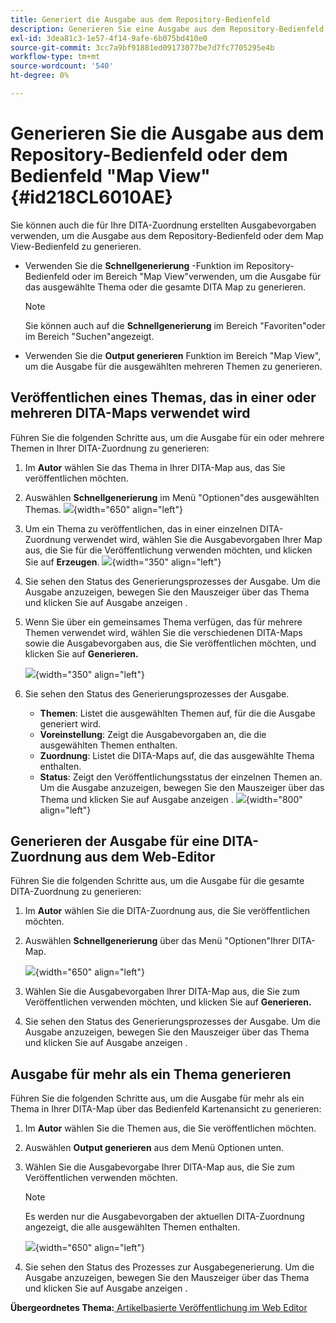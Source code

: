 ```yaml
---
title: Generiert die Ausgabe aus dem Repository-Bedienfeld
description: Generieren Sie eine Ausgabe aus dem Repository-Bedienfeld oder dem Bereich "Map View"in AEM Handbüchern. Erfahren Sie, wie Sie ein Thema veröffentlichen, das in einer oder mehreren DITA-Maps verwendet wird, oder Ausgaben für mehrere Themen generieren.
exl-id: 3dea81c3-1e57-4f14-9afe-6b075bd410e0
source-git-commit: 3cc7a9bf91881ed09173077be7d7fc7705295e4b
workflow-type: tm+mt
source-wordcount: '540'
ht-degree: 0%

---
```


# Generieren Sie die Ausgabe aus dem Repository-Bedienfeld oder dem Bedienfeld &quot;Map View&quot; {#id218CL6010AE}

Sie können auch die für Ihre DITA-Zuordnung erstellten Ausgabevorgaben verwenden, um die Ausgabe aus dem Repository-Bedienfeld oder dem Map View-Bedienfeld zu generieren.

- Verwenden Sie die **Schnellgenerierung** -Funktion im Repository-Bedienfeld oder im Bereich &quot;Map View&quot;verwenden, um die Ausgabe für das ausgewählte Thema oder die gesamte DITA Map zu generieren.

  >[!NOTE]
  >
  > Sie können auch auf die **Schnellgenerierung** im Bereich &quot;Favoriten&quot;oder im Bereich &quot;Suchen&quot;angezeigt.

- Verwenden Sie die **Output generieren** Funktion im Bereich &quot;Map View&quot;, um die Ausgabe für die ausgewählten mehreren Themen zu generieren.

## Veröffentlichen eines Themas, das in einer oder mehreren DITA-Maps verwendet wird

Führen Sie die folgenden Schritte aus, um die Ausgabe für ein oder mehrere Themen in Ihrer DITA-Zuordnung zu generieren:

1. Im **Autor** wählen Sie das Thema in Ihrer DITA-Map aus, das Sie veröffentlichen möchten.

1. Auswählen **Schnellgenerierung** im Menü &quot;Optionen&quot;des ausgewählten Themas.
   ![](images/select-topic-options-menu_cs.png){width="650" align="left"}

1. Um ein Thema zu veröffentlichen, das in einer einzelnen DITA-Zuordnung verwendet wird, wählen Sie die Ausgabevorgaben Ihrer Map aus, die Sie für die Veröffentlichung verwenden möchten, und klicken Sie auf **Erzeugen**.
   ![](images/select-preset_cs.png){width="350" align="left"}

1. Sie sehen den Status des Generierungsprozesses der Ausgabe. Um die Ausgabe anzuzeigen, bewegen Sie den Mauszeiger über das Thema und klicken Sie auf Ausgabe anzeigen .

1. Wenn Sie über ein gemeinsames Thema verfügen, das für mehrere Themen verwendet wird, wählen Sie die verschiedenen DITA-Maps sowie die Ausgabevorgaben aus, die Sie veröffentlichen möchten, und klicken Sie auf **Generieren.**

   ![](images/select-preset-multiple-maps_cs.png){width="350" align="left"}

1. Sie sehen den Status des Generierungsprozesses der Ausgabe.

   - **Themen**: Listet die ausgewählten Themen auf, für die die Ausgabe generiert wird.
   - **Voreinstellung**: Zeigt die Ausgabevorgaben an, die die ausgewählten Themen enthalten.
   - **Zuordnung**: Listet die DITA-Maps auf, die das ausgewählte Thema enthalten.
   - **Status**: Zeigt den Veröffentlichungsstatus der einzelnen Themen an.
Um die Ausgabe anzuzeigen, bewegen Sie den Mauszeiger über das Thema und klicken Sie auf Ausgabe anzeigen .
     ![](images/output-multiple-maps_cs.png){width="800" align="left"}


## Generieren der Ausgabe für eine DITA-Zuordnung aus dem Web-Editor

Führen Sie die folgenden Schritte aus, um die Ausgabe für die gesamte DITA-Zuordnung zu generieren:

1. Im **Autor** wählen Sie die DITA-Zuordnung aus, die Sie veröffentlichen möchten.

1. Auswählen **Schnellgenerierung** über das Menü &quot;Optionen&quot;Ihrer DITA-Map.

   ![](images/select-map-options-menu_cs.png){width="650" align="left"}

1. Wählen Sie die Ausgabevorgaben Ihrer DITA-Map aus, die Sie zum Veröffentlichen verwenden möchten, und klicken Sie auf **Generieren.**

1. Sie sehen den Status des Generierungsprozesses der Ausgabe. Um die Ausgabe anzuzeigen, bewegen Sie den Mauszeiger über das Thema und klicken Sie auf Ausgabe anzeigen .


## Ausgabe für mehr als ein Thema generieren

Führen Sie die folgenden Schritte aus, um die Ausgabe für mehr als ein Thema in Ihrer DITA-Map über das Bedienfeld Kartenansicht zu generieren:

1. Im **Autor** wählen Sie die Themen aus, die Sie veröffentlichen möchten.

1. Auswählen **Output generieren** aus dem Menü Optionen unten.

1. Wählen Sie die Ausgabevorgabe Ihrer DITA-Map aus, die Sie zum Veröffentlichen verwenden möchten.

   >[!NOTE]
   >
   > Es werden nur die Ausgabevorgaben der aktuellen DITA-Zuordnung angezeigt, die alle ausgewählten Themen enthalten.

   ![](images/generate-output-multiple-topics_cs.png){width="650" align="left"}

1. Sie sehen den Status des Prozesses zur Ausgabegenerierung. Um die Ausgabe anzuzeigen, bewegen Sie den Mauszeiger über das Thema und klicken Sie auf Ausgabe anzeigen .


**Übergeordnetes Thema:**[ Artikelbasierte Veröffentlichung im Web Editor](web-editor-article-publishing.md)
